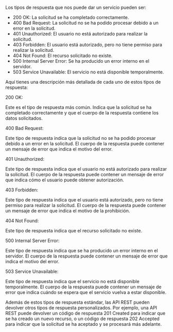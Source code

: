 Los tipos de respuesta que nos puede dar un servicio pueden ser: 

- 200 OK: La solicitud se ha completado correctamente.
- 400 Bad Request: La solicitud no se ha podido procesar debido a un error en la solicitud.
- 401 Unauthorized: El usuario no está autorizado para realizar la solicitud.
- 403 Forbidden: El usuario está autorizado, pero no tiene permiso para realizar la solicitud.
- 404 Not Found: El recurso solicitado no existe.
- 500 Internal Server Error: Se ha producido un error interno en el servidor.
- 503 Service Unavailable: El servicio no está disponible temporalmente.

Aquí tienes una descripción más detallada de cada uno de estos tipos de respuesta:

200 OK:

Este es el tipo de respuesta más común. Indica que la solicitud se ha completado correctamente y que el cuerpo de la respuesta contiene los datos solicitados.

400 Bad Request:

Este tipo de respuesta indica que la solicitud no se ha podido procesar debido a un error en la solicitud. El cuerpo de la respuesta puede contener un mensaje de error que indica el motivo del error.

401 Unauthorized:

Este tipo de respuesta indica que el usuario no está autorizado para realizar la solicitud. El cuerpo de la respuesta puede contener un mensaje de error que indica cómo el usuario puede obtener autorización.

403 Forbidden:

Este tipo de respuesta indica que el usuario está autorizado, pero no tiene permiso para realizar la solicitud. El cuerpo de la respuesta puede contener un mensaje de error que indica el motivo de la prohibición.

404 Not Found:

Este tipo de respuesta indica que el recurso solicitado no existe.

500 Internal Server Error:

Este tipo de respuesta indica que se ha producido un error interno en el servidor. El cuerpo de la respuesta puede contener un mensaje de error que indica el motivo del error.

503 Service Unavailable:

Este tipo de respuesta indica que el servicio no está disponible temporalmente. El cuerpo de la respuesta puede contener un mensaje de error que indica cuándo se espera que el servicio vuelva a estar disponible.

Además de estos tipos de respuesta estándar, las API REST pueden devolver otros tipos de respuesta personalizados. Por ejemplo, una API REST puede devolver un código de respuesta 201 Created para indicar que se ha creado un nuevo recurso, o un código de respuesta 202 Accepted para indicar que la solicitud se ha aceptado y se procesará más adelante.